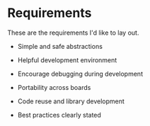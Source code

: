 # Requirements

These are the requirements I'd like to lay out.

* Simple and safe abstractions

* Helpful development environment

* Encourage debugging during development

* Portability across boards

* Code reuse and library development

* Best practices clearly stated
